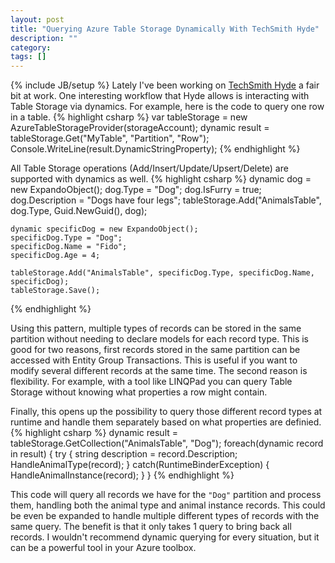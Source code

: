 ```yaml
---
layout: post
title: "Querying Azure Table Storage Dynamically With TechSmith Hyde"
description: ""
category: 
tags: []
---
```

{% include JB/setup %}
Lately I've been working on [TechSmith Hyde](http://techsmith.github.com/hyde/) a fair bit at work. One interesting workflow that Hyde allows is interacting with Table Storage via dynamics. For example, here is the code to query one row in a table.
{% highlight csharp %}
    var tableStorage = new AzureTableStorageProvider(storageAccount);
    dynamic result = tableStorage.Get("MyTable", "Partition", "Row");
    Console.WriteLine(result.DynamicStringProperty);
{% endhighlight %}

All Table Storage operations (Add/Insert/Update/Upsert/Delete) are supported with dynamics as well.
{% highlight csharp %}
    dynamic dog = new ExpandoObject();
    dog.Type = "Dog";
    dog.IsFurry = true;
    dog.Description = "Dogs have four legs";
    tableStorage.Add("AnimalsTable", dog.Type, Guid.NewGuid(), dog);

    dynamic specificDog = new ExpandoObject();
    specificDog.Type = "Dog";
    specificDog.Name = "Fido";
    specificDog.Age = 4;
    
    tableStorage.Add("AnimalsTable", specificDog.Type, specificDog.Name, specificDog);
    tableStorage.Save();
{% endhighlight %}

Using this pattern, multiple types of records can be stored in the same partition without needing to declare models for each record type. This is good for two reasons, first records stored in the same partition can be accessed with Entity Group Transactions. This is useful if you want to modify several different records at the same time. The second reason is flexibility. For example, with a tool like LINQPad you can query Table Storage without knowing what properties a row might contain.

Finally, this opens up the possibility to query those different record types at runtime and handle them separately based on what properties are definied. 
{% highlight csharp %}
    dynamic result = tableStorage.GetCollection("AnimalsTable", "Dog");
    foreach(dynamic record in result)
    {
       try
       {
          string description = record.Description;
          HandleAnimalType(record);
       }
       catch(RuntimeBinderException)
       {
          HandleAnimalInstance(record);
       }
    }
{% endhighlight %}

This code will query all records we have for the `"Dog"` partition and process them, handling both the animal type and animal instance records. This could be even be expanded to handle multiple different types of records with the same query. The benefit is that it only takes 1 query to bring back all records. I wouldn't recommend dynamic querying for every situation, but it can be a powerful tool in your Azure toolbox.
